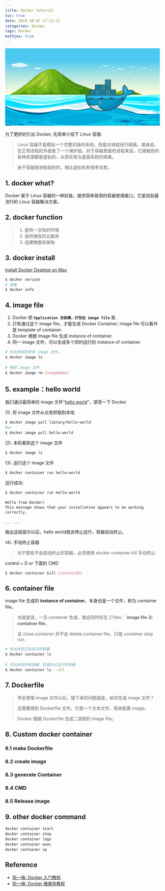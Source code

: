 ```yaml
---
title: Docker tutorial
toc: true
date: 2019-10-07 17:11:21
categories: devops
tags: Docker   
mathjax: true
---
```


<img src="/images/devops/docker-1.1.jpg" width="550" alt="Docker" />

<!-- more -->

为了更好的引出 Docker, 先简单介绍下 Linux 容器:

> Linux 容器不是模拟一个完整的操作系统，而是对进程进行隔离。或者说，在正常进程的外面套了一个保护层。对于容器里面的进程来说，它接触到的各种资源都是虚拟的，从而实现与底层系统的隔离。
>
> 由于容器是进程级别的，相比虚拟机有很多优势。

## 1. docker what?

Docker 属于 Linux 容器的一种封装，提供简单易用的容器使用接口。它是目前最流行的 Linux 容器解决方案。

## 2. docker function

> 1. 提供一次性的环境
> 2. 提供弹性的云服务
> 3. 组建微服务架构

## 3. docker install

[Install Docker Desktop on Mac](https://docs.docker.com/docker-for-mac/install/)

```bash
$ docker version
# 或者
$ docker info
```

## 4. image file

1. Docker 把 **`Application 及依赖，打包在 image file`** 里.
2. 只有通过这个 image file，才能生成 Docker Container, image file 可以看作是 template of container.
3. Docker 根据 image file 生成 instance of container.
4. 同一 image 文件，可以生成多个同时运行的 instance of container.

```bash
# 列出本机的所有 image 文件。
$ docker image ls

# 删除 image 文件
$ docker image rm [imageName]
```

## 5. example：hello world

我们通过最简单的 image 文件"[hello world](https://hub.docker.com/_/hello-world)"，感受一下 Docker

(1). 将 image 文件从仓库抓取到本地

```bash
$ docker image pull library/hello-world
#or
$ docker image pull hello-world
```

(2). 本机看到这个 image 文件

```bash
$ docker image ls
```

(3). 运行这个 image 文件

```bash
$ docker container run hello-world
```

运行成功:

```
$ docker container run hello-world

Hello from Docker!
This message shows that your installation appears to be working correctly.

... ...
```

输出这段提示以后，hello world就会停止运行，容器自动终止。

(4). 手动终止容器

> 对于那些不会自动终止的容器，必须使用 docker container kill 手动终止.

control + D or 下面的 CMD

```bash
$ docker container kill [containID]
```

## 6. container file

image file 生成的 **instance of container**，本身也是一个文件，称为 container file。

> 也就是说，一旦 container 生成，就会同时存在 2 files： **image file** 和 **container file**。
> 
> 且 close container 并不会 delete container file，只是 container stop run.

```bash
# 列出本机正在运行的容器
$ docker container ls

# 列出本机所有容器，包括终止运行的容器
$ docker container ls --all
```

## 7. Dockerfile

> 学会使用 image 文件以后，接下来的问题就是，如何生成 image 文件？
>
> 这需要用到 Dockerfile 文件。它是一个文本文件，用来配置 image。
> 
> Docker 根据 Dockerfile 生成二进制的 image file。

## 8. Custom docker container

### 8.1 make Dockerfile

### 8.2 create image

### 8.3 generate Container

### 8.4 CMD

### 8.5 Release image

## 9. other docker command

```bash
docker container start
docker container stop
docker container logs
docker container exec
docker container cp
```

## Reference

- [阮一峰: Docker 入门教程][1]
- [阮一峰: Docker 微服务教程][2]

[1]: http://www.ruanyifeng.com/blog/2018/02/docker-tutorial.html
[2]: http://www.ruanyifeng.com/blog/2018/02/docker-wordpress-tutorial.html
